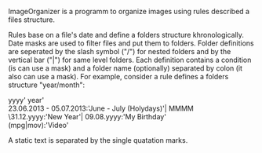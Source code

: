 ImageOrganizer is a programm to organize images using rules described a files structure.

Rules base on a file's date and define a folders structure khronologically.
Date masks are used to filter files and put them to folders. Folder definitions are seperated by the slash symbol ("/") for nested folders and by the vertical bar ("|") for same level folders. Each definition contains a condition (is can use a mask) and a folder name (optionally) separated by colon (it also can use a mask).
For example, consider a rule defines a folders structure "year/month":

yyyy' year'\
23.06.2013 - 05.07.2013:'June - July (Holydays)'|
MMMM\
\31.12.yyyy:'New Year'|
09.08.yyyy:'My Birthday'\
(mpg|mov):'Video'

A static text is separated by the single quatation marks.
